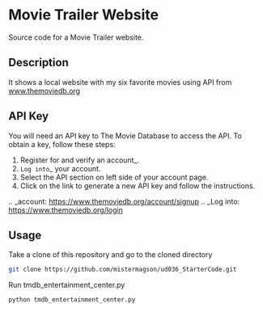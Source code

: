 # Movie Trailer Website
Source code for a Movie Trailer website.

## Description
It shows a local website with my six favorite movies using API from www.themoviedb.org

API Key
-------
You will need an API key to The Movie Database to access the API.  To obtain a key, follow these steps:

1) Register for and verify an account_.
2) `Log into`_ your account.
3) Select the API section on left side of your account page.
4) Click on the link to generate a new API key and follow the instructions.

.. _account: https://www.themoviedb.org/account/signup
.. _Log into: https://www.themoviedb.org/login

## Usage

Take a clone of this repository and go to the cloned directory
```bash
git clone https://github.com/mistermagson/ud036_StarterCode.git
```

Run tmdb_entertainment_center.py
```bash
python tmdb_entertainment_center.py
```

